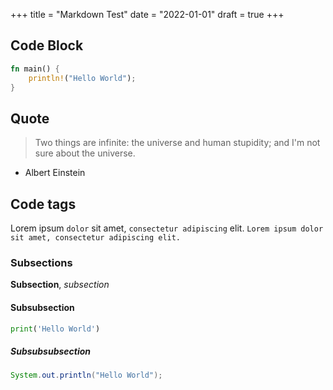 +++
title = "Markdown Test"
date = "2022-01-01"
draft = true
+++

## Code Block

```rust
fn main() {
    println!("Hello World");
}
```

## Quote

> Two things are infinite: the universe and human stupidity; and I'm not sure about the universe.
- Albert Einstein


## Code tags

Lorem ipsum `dolor` sit amet, `consectetur adipiscing` elit. 
`Lorem ipsum dolor sit amet, consectetur adipiscing elit.`

### Subsections

**Subsection**, *subsection*

#### Subsubsection

```python
print('Hello World')
```

##### Subsubsubsection

```java
System.out.println("Hello World");
```